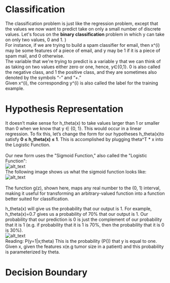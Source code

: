 # Classification 

The classification problem is just like the regression problem, except that the values we now want to predict take on only a small number of discrete values. Let's focus on the **binary classification** problem in which y can take on only two values, 0 and 1. ) \
For instance, if we are trying to build a spam classifier for email, then x^(i) may be some features of a piece of email, and y may be 1 if it is a piece of spam mail, and 0 otherwise.\
The variable that we're trying to predict is a variable y that we can think of as taking on two values either zero or one, hence, y∈{0,1}. 0 is also called the negative class, and 1 the positive class, and they are sometimes also denoted by the symbols “-” and “+.” \
Given x^(i), the corresponding y^(i) is also called the label for the training example. 


# Hypothesis Representation 
It  doesn’t make sense for h_theta(x) to take values larger than 1 or smaller than 0 when we know that y ∈ {0, 1}. This would occur in a linear regression.
To fix this, let’s change the form for our hypotheses h_theta(x)to satisfy **0 ≤ h_theta(x) ≤ 1**. This is accomplished by plugging theta^T * x into the Logistic Function.\
\
Our new form uses the "Sigmoid Function," also called the "Logistic Function":\
![alt_text](https://i.imgur.com/szMJoqK.png)\
The following image shows us what the sigmoid function looks like: \
![alt_text](https://i.imgur.com/1QNWwEy.png)\
\
The function g(z), shown here, maps any real number to the (0, 1) interval, making it useful for transforming an arbitrary-valued function into a function better suited for classification.

h_theta(x) will give us the probability that our output is 1. For example, h_theta(x)=0.7 gives us a probability of 70% that our output is 1. Our probability that our prediction is 0 is just the complement of our probability that it is 1 (e.g. if probability that it is 1 is 70%, then the probability that it is 0 is 30%).\
![alt_text](https://i.imgur.com/lYigya1.png)\
Reading: P(y=1|x;theta) This is the probability (P()) that y is equal to one. Given x, given the features x(e.g   tumor size in a patient) and this probability is parameterized by theta. 


# Decision Boundary 

